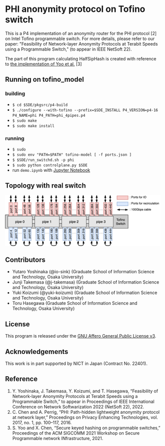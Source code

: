 # PHI anonymity protocol on Tofino switch

This is a P4 implementation of an anonymity router for the PHI protocol [2] on Intel Tofino programmable switch. For more details, please refer to our paper: "Feasibility of Network-layer Anonymity Protocols at Terabit Speeds using a Programmable Switch," (to appear in IEEE NetSoft 22).

The part of this program calculating HalfSipHash is created with reference to [the implementation of Yoo et al.](https://github.com/Princeton-Cabernet/p4-projects/tree/master/SipHash-tofino) [3]

## Running on tofino_model
### building
- `$ cd $SDE/pkgsrc/p4-build`
- `$ ./configure --with-tofino --prefix=$SDE_INSTALL P4_VERSION=p4-16 P4_NAME=phi P4_PATH=phi_4pipes.p4`
- `$ sudo make`
- `$ sudo make install`

### running
- `$ sudo `
- `$ sudo env "PATH=$PATH" tofino-model [ -f ports.json ]`
- `$ $SDE/run_switchd.sh -p phi`
- `$ sudo python controlplane.py $SDE`
- run `demo.ipynb` with [Jupyter Notebook](https://github.com/jupyter/notebook)

## Topology with real switch
![](./figure/phi_tofino_topology.png)

## Contributors
- Yutaro Yoshinaka (@io-sink) (Graduate School of Information Science and Technology, Osaka University)
- Junji Takemasa (@j-takemasa) (Graduate School of Information Science and Technology, Osaka University)
- Yuki Koizumi (@yuki-koizumi) (Graduate School of Information Science and Technology, Osaka University)
- Toru Hasegawa (Graduate School of Information Science and Technology, Osaka University)

## License
This program is released under the [GNU Affero General Public License v3](https://www.gnu.org/licenses/agpl-3.0.html).

## Acknowledgements
This work is in part supported by NICT in Japan (Contract No. 22401).

## Reference
1. Y. Yoshinaka, J. Takemasa, Y. Koizumi, and T. Hasegawa, “Feasibility of Network-layer Anonymity Protocols at Terabit Speeds using a Programmable Switch,” to appear in Proceedings of IEEE International Conference on Network Softwarization 2022 (NetSoft 22), 2022. 
2. C. Chen and A. Perrig, “PHI: Path-hidden lightweight anonymity protocol at network layer,” Proceedings on Privacy Enhancing Technologies, vol. 2017, no. 1, pp. 100–117, 2016. 
3. S. Yoo and X. Chen, “Secure keyed hashing on programmable switches,” Proceedings of the ACM SIGCOMM 2021 Workshop on Secure Programmable network INfrastructure, 2021. 
